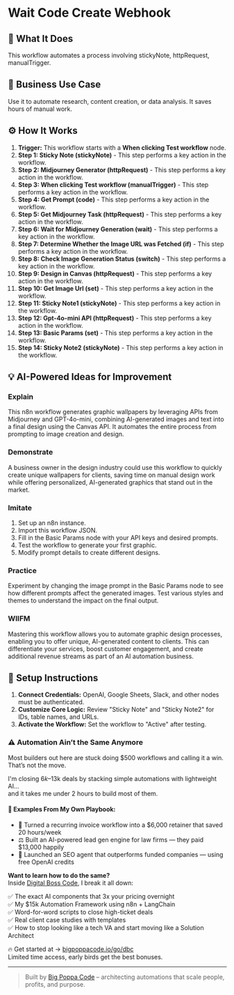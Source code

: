 # Wait Code Create Webhook

## 🚀 What It Does
This workflow automates a process involving stickyNote, httpRequest, manualTrigger.

## 💼 Business Use Case
Use it to automate research, content creation, or data analysis. It saves hours of manual work.

## ⚙️ How It Works
1.  **Trigger:** This workflow starts with a **When clicking Test workflow** node.
2. **Step 1: Sticky Note (stickyNote)** - This step performs a key action in the workflow.
3. **Step 2: Midjourney Generator (httpRequest)** - This step performs a key action in the workflow.
4. **Step 3: When clicking Test workflow (manualTrigger)** - This step performs a key action in the workflow.
5. **Step 4: Get Prompt (code)** - This step performs a key action in the workflow.
6. **Step 5: Get Midjourney Task (httpRequest)** - This step performs a key action in the workflow.
7. **Step 6: Wait for Midjourney Generation (wait)** - This step performs a key action in the workflow.
8. **Step 7: Determine Whether the Image URL was Fetched (if)** - This step performs a key action in the workflow.
9. **Step 8: Check Image  Generation Status (switch)** - This step performs a key action in the workflow.
10. **Step 9: Design in Canvas (httpRequest)** - This step performs a key action in the workflow.
11. **Step 10: Get Image Url (set)** - This step performs a key action in the workflow.
12. **Step 11: Sticky Note1 (stickyNote)** - This step performs a key action in the workflow.
13. **Step 12: Gpt-4o-mini API (httpRequest)** - This step performs a key action in the workflow.
14. **Step 13: Basic Params (set)** - This step performs a key action in the workflow.
15. **Step 14: Sticky Note2 (stickyNote)** - This step performs a key action in the workflow.

## 💡 AI-Powered Ideas for Improvement
### Explain
This n8n workflow generates graphic wallpapers by leveraging APIs from Midjourney and GPT-4o-mini, combining AI-generated images and text into a final design using the Canvas API. It automates the entire process from prompting to image creation and design.

### Demonstrate
A business owner in the design industry could use this workflow to quickly create unique wallpapers for clients, saving time on manual design work while offering personalized, AI-generated graphics that stand out in the market.

### Imitate
1. Set up an n8n instance.
2. Import this workflow JSON.
3. Fill in the Basic Params node with your API keys and desired prompts.
4. Test the workflow to generate your first graphic.
5. Modify prompt details to create different designs.

### Practice
Experiment by changing the image prompt in the Basic Params node to see how different prompts affect the generated images. Test various styles and themes to understand the impact on the final output.

### WIIFM
Mastering this workflow allows you to automate graphic design processes, enabling you to offer unique, AI-generated content to clients. This can differentiate your services, boost customer engagement, and create additional revenue streams as part of an AI automation business.

## 🔧 Setup Instructions
1. **Connect Credentials:** OpenAI, Google Sheets, Slack, and other nodes must be authenticated.
2. **Customize Core Logic:** Review "Sticky Note" and "Sticky Note2" for IDs, table names, and URLs.
3. **Activate the Workflow:** Set the workflow to "Active" after testing.

### ⚠️ Automation Ain’t the Same Anymore

Most builders out here are stuck doing $500 workflows and calling it a win.  
That’s not the move.  

I'm closing $6k–$13k deals by stacking simple automations with lightweight AI...  
and it takes me under 2 hours to build most of them.

#### 🧠 Examples From My Own Playbook:
- 🔁 Turned a recurring invoice workflow into a $6,000 retainer that saved 20 hours/week  
- ⚖️ Built an AI-powered lead gen engine for law firms — they paid $13,000 happily  
- 🚀 Launched an SEO agent that outperforms funded companies — using free OpenAI credits  

**Want to learn how to do the same?**  
Inside [Digital Boss Code](https://bigpoppacode.io/go/dbc), I break it all down:

✅ The exact AI components that 3x your pricing overnight  
✅ My $15k Automation Framework using n8n + LangChain  
✅ Word-for-word scripts to close high-ticket deals  
✅ Real client case studies with templates  
✅ How to stop looking like a tech VA and start moving like a Solution Architect  

🔥 Get started at → [bigpoppacode.io/go/dbc](https://bigpoppacode.io/go/dbc)  
Limited time access, early birds get the best bonuses.

---
> Built by [Big Poppa Code](https://bigpoppacode.io) – architecting automations that scale people, profits, and purpose.

